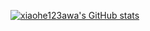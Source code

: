 [![xiaohe123awa's GitHub stats](https://github-readme-stats.vercel.app/api?username=xiaohe123awa)](https://github.com/xiaohe123awa/github-readme-stats)
